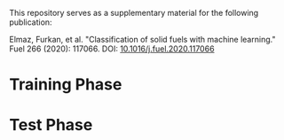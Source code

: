 This repository serves as a supplementary material for the following publication:

Elmaz, Furkan, et al. "Classification of solid fuels with machine learning." Fuel 266 (2020): 117066.
DOI: [10.1016/j.fuel.2020.117066](https://doi.org/10.1016/j.fuel.2020.117066)

# Training Phase



# Test Phase
